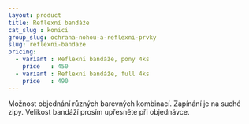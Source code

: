 ```yaml
---
layout: product
title: Reflexní bandáže
cat_slug : konici
group_slug: ochrana-nohou-a-reflexni-prvky
slug: reflexni-bandaze
pricing:
  - variant : Reflexní bandáže, pony 4ks
    price   : 450
  - variant : Reflexní bandáže, full 4ks
    price   : 490
---
```


Možnost objednání různých barevných kombinací.
Zapínání je na suché zipy.
Velikost bandáží prosím upřesněte při objednávce.

